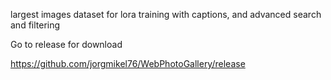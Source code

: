 largest images dataset for lora training with captions, and advanced search and filtering

Go to release for download

https://github.com/jorgmikel76/WebPhotoGallery/release
